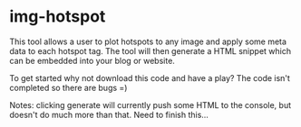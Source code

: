 img-hotspot
===========

This tool allows a user to plot hotspots to any image and apply some meta data to each hotspot tag. The tool will then generate a HTML snippet which can be embedded into your blog or website.

To get started why not download this code and have a play? The code isn't completed so there are bugs =)

Notes: clicking generate will currently push some HTML to the console, but doesn't do much more than that. Need to finish this...